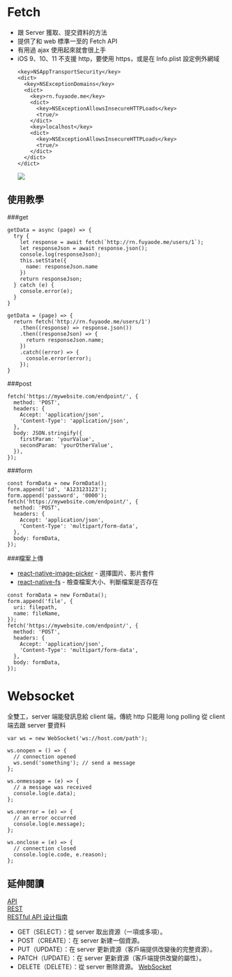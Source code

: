 # Fetch
- 跟 Server 獲取、提交資料的方法
- 提供了和 web 標準一至的 Fetch API
- 有用過 ajax 使用起來就會很上手
- iOS 9、10、11 不支援 http，要使用 https，或是在 Info.plist 設定例外網域
  ```
  <key>NSAppTransportSecurity</key>
  <dict>
    <key>NSExceptionDomains</key>
    <dict>
      <key>rn.fuyaode.me</key>
      <dict>
        <key>NSExceptionAllowsInsecureHTTPLoads</key>
        <true/>
      </dict>
      <key>localhost</key>
      <dict>
        <key>NSExceptionAllowsInsecureHTTPLoads</key>
        <true/>
      </dict>
    </dict>
  </dict>
  ```
  ![](./assets/fetch.png)

## 使用教學

###get

```
getData = async (page) => {
  try {
    let response = await fetch(`http://rn.fuyaode.me/users/1`);
    let responseJson = await response.json();
    console.log(responseJson);
    this.setState({
      name: responseJson.name
    })
    return responseJson;
  } catch (e) {
    console.error(e);
  }
}
```


```
getData = (page) => {
  return fetch('http://rn.fuyaode.me/users/1')
    .then((response) => response.json())
    .then((responseJson) => {
      return responseJson.name;
    })
    .catch((error) => {
      console.error(error);
    });
}
```


###post

```
fetch('https://mywebsite.com/endpoint/', {
  method: 'POST',
  headers: {
    Accept: 'application/json',
    'Content-Type': 'application/json',
  },
  body: JSON.stringify({
    firstParam: 'yourValue',
    secondParam: 'yourOtherValue',
  }),
});
```

###form

```
const formData = new FormData();
form.append('id', 'A123123123');
form.append('password', '0000');
fetch('https://mywebsite.com/endpoint/', {
  method: 'POST',
  headers: {
    Accept: 'application/json',
    'Content-Type': 'multipart/form-data',
  },
  body: formData,
});
```

###檔案上傳

- [react-native-image-picker](https://github.com/react-community/react-native-image-picker) - 選擇圖片、影片套件  
- [react-native-fs](https://github.com/itinance/react-native-fs) - 檢查檔案大小、判斷檔案是否存在  

```
const formData = new FormData();
form.append('file', {
  uri: filepath,
  name: fileName,
});
fetch('https://mywebsite.com/endpoint/', {
  method: 'POST',
  headers: {
    Accept: 'application/json',
    'Content-Type': 'multipart/form-data',
  },
  body: formData,
});
```


# Websocket
全雙工，server 端能發訊息給 client 端，傳統 http 只能用 long polling 從 client 端去跟 server 要資料

```
var ws = new WebSocket('ws://host.com/path');

ws.onopen = () => {
  // connection opened
  ws.send('something'); // send a message
};

ws.onmessage = (e) => {
  // a message was received
  console.log(e.data);
};

ws.onerror = (e) => {
  // an error occurred
  console.log(e.message);
};

ws.onclose = (e) => {
  // connection closed
  console.log(e.code, e.reason);
};
```

## 延伸閱讀
[API](https://zh.wikipedia.org/wiki/%E5%BA%94%E7%94%A8%E7%A8%8B%E5%BA%8F%E6%8E%A5%E5%8F%A3)  
[REST](https://zh.wikipedia.org/wiki/REST)  
[RESTful API 设计指南](http://www.ruanyifeng.com/blog/2014/05/restful_api.html)  
- GET（SELECT）：從 server 取出資源（一項或多項）。
- POST（CREATE）：在 server 新建一個資源。
- PUT（UPDATE）：在 server 更新資源（客戶端提供改變後的完整資源）。
- PATCH（UPDATE）：在 server 更新資源（客戶端提供改變的屬性）。
- DELETE（DELETE）：從 server 刪除資源。
[WebSocket](http://www.ruanyifeng.com/blog/2017/05/websocket.html)